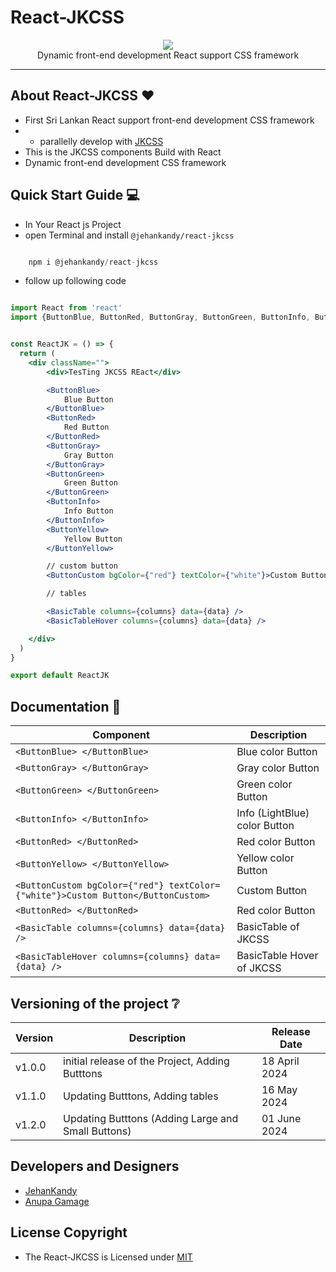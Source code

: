 # React-JKCSS

<p align="center">
  <img src="https://avatars.githubusercontent.com/u/167443241?s=200&v=4" /><br>
  Dynamic front-end development React support CSS framework
</p>

<hr>

## About React-JKCSS :heart:

- First Sri Lankan React support front-end development CSS framework
- - parallelly develop with [JKCSS](https://github.com/JKCSS-CSS-Framework) 
- This is the JKCSS components Build with React
- Dynamic front-end development CSS framework

## Quick Start Guide :computer:

- In Your React js Project
- open Terminal and install `@jehankandy/react-jkcss`

``` js

    npm i @jehankandy/react-jkcss

``` 

- follow up following code

``` jsx

import React from 'react'
import {ButtonBlue, ButtonRed, ButtonGray, ButtonGreen, ButtonInfo, ButtonYellow, ButtonCustom, BasicTable, BasicTableHover} from 'react-jkcss'


const ReactJK = () => {
  return (
    <div className="">
        <div>TesTing JKCSS REact</div>

        <ButtonBlue>
            Blue Button
        </ButtonBlue>
        <ButtonRed>
            Red Button
        </ButtonRed>
        <ButtonGray>
            Gray Button
        </ButtonGray>
        <ButtonGreen>
            Green Button
        </ButtonGreen>
        <ButtonInfo>
            Info Button
        </ButtonInfo>
        <ButtonYellow>
            Yellow Button
        </ButtonYellow>

        // custom button
        <ButtonCustom bgColor={"red"} textColor={"white"}>Custom Button</ButtonCustom>

        // tables

        <BasicTable columns={columns} data={data} />
        <BasicTableHover columns={columns} data={data} />

    </div>
  )
}

export default ReactJK

```

## Documentation :notebook:

| Component | Description |
|--------|--------|
| `<ButtonBlue> </ButtonBlue>` | Blue color Button |
| `<ButtonGray> </ButtonGray>` | Gray color Button |
| `<ButtonGreen> </ButtonGreen>` | Green color Button |
| `<ButtonInfo> </ButtonInfo>` | Info (LightBlue) color Button |
| `<ButtonRed> </ButtonRed>` | Red color Button |
| `<ButtonYellow> </ButtonYellow>` | Yellow color Button |
| `<ButtonCustom bgColor={"red"} textColor={"white"}>Custom Button</ButtonCustom>` | Custom Button |
| `<ButtonRed> </ButtonRed>` | Red color Button |
| `<BasicTable columns={columns} data={data} />` | BasicTable of JKCSS |
| `<BasicTableHover columns={columns} data={data} />` | BasicTable Hover of JKCSS |



## Versioning of the project :grey_question:

| Version | Description | Release Date|
|--------|--------|---------|
| v1.0.0 | initial release of the Project, Adding Butttons | 18 April 2024 |
| v1.1.0 | Updating Butttons, Adding tables | 16 May 2024 |
| v1.2.0 | Updating Butttons (Adding Large and Small Buttons) | 01 June 2024 |

## Developers and Designers

- [JehanKandy](https://github.com/BackendExpert)
- [Anupa Gamage](https://github.com/Anupa1998)

## License Copyright

- The React-JKCSS is Licensed under [MIT](https://github.com/React-JKCSS/ReactJKCSS/blob/master/LICENSE)

